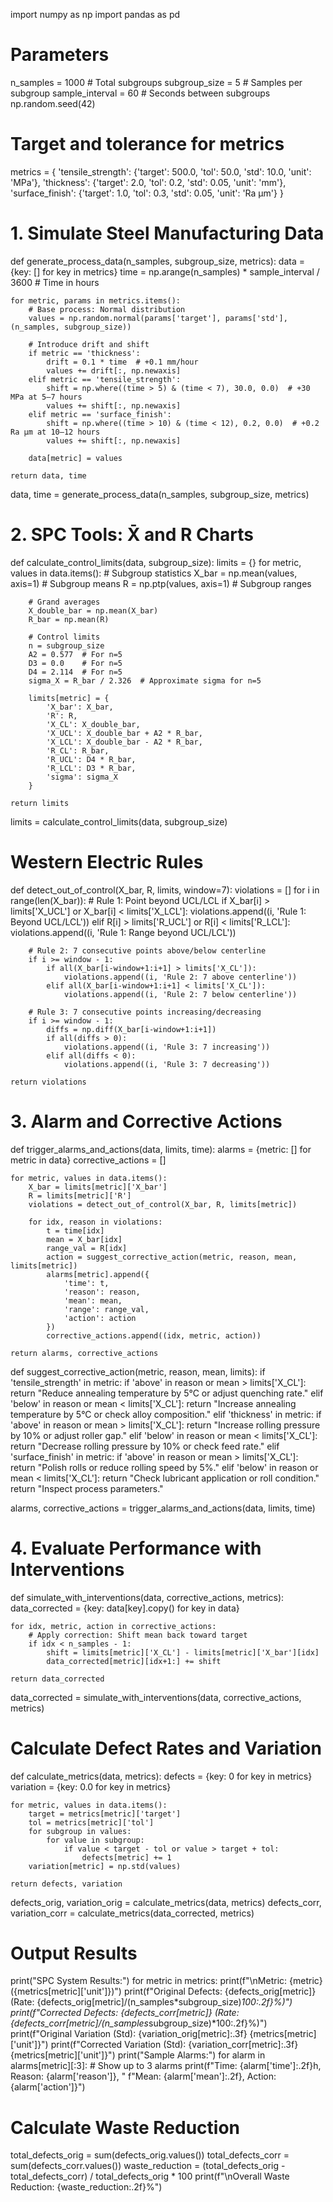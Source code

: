 import numpy as np
import pandas as pd

# Parameters
n_samples = 1000  # Total subgroups
subgroup_size = 5  # Samples per subgroup
sample_interval = 60  # Seconds between subgroups
np.random.seed(42)

# Target and tolerance for metrics
metrics = {
    'tensile_strength': {'target': 500.0, 'tol': 50.0, 'std': 10.0, 'unit': 'MPa'},
    'thickness': {'target': 2.0, 'tol': 0.2, 'std': 0.05, 'unit': 'mm'},
    'surface_finish': {'target': 1.0, 'tol': 0.3, 'std': 0.05, 'unit': 'Ra µm'}
}

# 1. Simulate Steel Manufacturing Data
def generate_process_data(n_samples, subgroup_size, metrics):
    data = {key: [] for key in metrics}
    time = np.arange(n_samples) * sample_interval / 3600  # Time in hours
    
    for metric, params in metrics.items():
        # Base process: Normal distribution
        values = np.random.normal(params['target'], params['std'], (n_samples, subgroup_size))
        
        # Introduce drift and shift
        if metric == 'thickness':
            drift = 0.1 * time  # +0.1 mm/hour
            values += drift[:, np.newaxis]
        elif metric == 'tensile_strength':
            shift = np.where((time > 5) & (time < 7), 30.0, 0.0)  # +30 MPa at 5–7 hours
            values += shift[:, np.newaxis]
        elif metric == 'surface_finish':
            shift = np.where((time > 10) & (time < 12), 0.2, 0.0)  # +0.2 Ra µm at 10–12 hours
            values += shift[:, np.newaxis]
        
        data[metric] = values
    
    return data, time

data, time = generate_process_data(n_samples, subgroup_size, metrics)

# 2. SPC Tools: X̄ and R Charts
def calculate_control_limits(data, subgroup_size):
    limits = {}
    for metric, values in data.items():
        # Subgroup statistics
        X_bar = np.mean(values, axis=1)  # Subgroup means
        R = np.ptp(values, axis=1)       # Subgroup ranges
        
        # Grand averages
        X_double_bar = np.mean(X_bar)
        R_bar = np.mean(R)
        
        # Control limits
        n = subgroup_size
        A2 = 0.577  # For n=5
        D3 = 0.0    # For n=5
        D4 = 2.114  # For n=5
        sigma_X = R_bar / 2.326  # Approximate sigma for n=5
        
        limits[metric] = {
            'X_bar': X_bar,
            'R': R,
            'X_CL': X_double_bar,
            'X_UCL': X_double_bar + A2 * R_bar,
            'X_LCL': X_double_bar - A2 * R_bar,
            'R_CL': R_bar,
            'R_UCL': D4 * R_bar,
            'R_LCL': D3 * R_bar,
            'sigma': sigma_X
        }
    
    return limits

limits = calculate_control_limits(data, subgroup_size)

# Western Electric Rules
def detect_out_of_control(X_bar, R, limits, window=7):
    violations = []
    for i in range(len(X_bar)):
        # Rule 1: Point beyond UCL/LCL
        if X_bar[i] > limits['X_UCL'] or X_bar[i] < limits['X_LCL']:
            violations.append((i, 'Rule 1: Beyond UCL/LCL'))
        elif R[i] > limits['R_UCL'] or R[i] < limits['R_LCL']:
            violations.append((i, 'Rule 1: Range beyond UCL/LCL'))
        
        # Rule 2: 7 consecutive points above/below centerline
        if i >= window - 1:
            if all(X_bar[i-window+1:i+1] > limits['X_CL']):
                violations.append((i, 'Rule 2: 7 above centerline'))
            elif all(X_bar[i-window+1:i+1] < limits['X_CL']):
                violations.append((i, 'Rule 2: 7 below centerline'))
        
        # Rule 3: 7 consecutive points increasing/decreasing
        if i >= window - 1:
            diffs = np.diff(X_bar[i-window+1:i+1])
            if all(diffs > 0):
                violations.append((i, 'Rule 3: 7 increasing'))
            elif all(diffs < 0):
                violations.append((i, 'Rule 3: 7 decreasing'))
    
    return violations

# 3. Alarm and Corrective Actions
def trigger_alarms_and_actions(data, limits, time):
    alarms = {metric: [] for metric in data}
    corrective_actions = []
    
    for metric, values in data.items():
        X_bar = limits[metric]['X_bar']
        R = limits[metric]['R']
        violations = detect_out_of_control(X_bar, R, limits[metric])
        
        for idx, reason in violations:
            t = time[idx]
            mean = X_bar[idx]
            range_val = R[idx]
            action = suggest_corrective_action(metric, reason, mean, limits[metric])
            alarms[metric].append({
                'time': t,
                'reason': reason,
                'mean': mean,
                'range': range_val,
                'action': action
            })
            corrective_actions.append((idx, metric, action))
    
    return alarms, corrective_actions

def suggest_corrective_action(metric, reason, mean, limits):
    if 'tensile_strength' in metric:
        if 'above' in reason or mean > limits['X_CL']:
            return "Reduce annealing temperature by 5°C or adjust quenching rate."
        elif 'below' in reason or mean < limits['X_CL']:
            return "Increase annealing temperature by 5°C or check alloy composition."
    elif 'thickness' in metric:
        if 'above' in reason or mean > limits['X_CL']:
            return "Increase rolling pressure by 10% or adjust roller gap."
        elif 'below' in reason or mean < limits['X_CL']:
            return "Decrease rolling pressure by 10% or check feed rate."
    elif 'surface_finish' in metric:
        if 'above' in reason or mean > limits['X_CL']:
            return "Polish rolls or reduce rolling speed by 5%."
        elif 'below' in reason or mean < limits['X_CL']:
            return "Check lubricant application or roll condition."
    return "Inspect process parameters."

alarms, corrective_actions = trigger_alarms_and_actions(data, limits, time)

# 4. Evaluate Performance with Interventions
def simulate_with_interventions(data, corrective_actions, metrics):
    data_corrected = {key: data[key].copy() for key in data}
    
    for idx, metric, action in corrective_actions:
        # Apply correction: Shift mean back toward target
        if idx < n_samples - 1:
            shift = limits[metric]['X_CL'] - limits[metric]['X_bar'][idx]
            data_corrected[metric][idx+1:] += shift
    
    return data_corrected

data_corrected = simulate_with_interventions(data, corrective_actions, metrics)

# Calculate Defect Rates and Variation
def calculate_metrics(data, metrics):
    defects = {key: 0 for key in metrics}
    variation = {key: 0.0 for key in metrics}
    
    for metric, values in data.items():
        target = metrics[metric]['target']
        tol = metrics[metric]['tol']
        for subgroup in values:
            for value in subgroup:
                if value < target - tol or value > target + tol:
                    defects[metric] += 1
        variation[metric] = np.std(values)
    
    return defects, variation

defects_orig, variation_orig = calculate_metrics(data, metrics)
defects_corr, variation_corr = calculate_metrics(data_corrected, metrics)

# Output Results
print("SPC System Results:")
for metric in metrics:
    print(f"\nMetric: {metric} ({metrics[metric]['unit']})")
    print(f"Original Defects: {defects_orig[metric]} (Rate: {defects_orig[metric]/(n_samples*subgroup_size)*100:.2f}%)")
    print(f"Corrected Defects: {defects_corr[metric]} (Rate: {defects_corr[metric]/(n_samples*subgroup_size)*100:.2f}%)")
    print(f"Original Variation (Std): {variation_orig[metric]:.3f} {metrics[metric]['unit']}")
    print(f"Corrected Variation (Std): {variation_corr[metric]:.3f} {metrics[metric]['unit']}")
    print("Sample Alarms:")
    for alarm in alarms[metric][:3]:  # Show up to 3 alarms
        print(f"Time: {alarm['time']:.2f}h, Reason: {alarm['reason']}, "
              f"Mean: {alarm['mean']:.2f}, Action: {alarm['action']}")

# Calculate Waste Reduction
total_defects_orig = sum(defects_orig.values())
total_defects_corr = sum(defects_corr.values())
waste_reduction = (total_defects_orig - total_defects_corr) / total_defects_orig * 100
print(f"\nOverall Waste Reduction: {waste_reduction:.2f}%")
